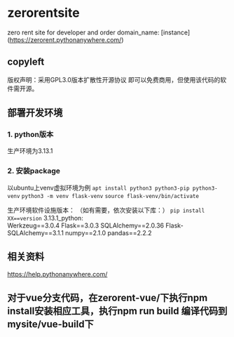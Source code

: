 # zerorentsite
zero rent site for developer and order
domain_name:
[instance]
(https://zerorent.pythonanywhere.com/)

## copyleft
版权声明：采用GPL3.0版本扩散性开源协议
即可以免费商用，但使用该代码的软件需开源。

## 部署开发环境
### 1. python版本
生产环境为3.13.1

### 2. 安装package

以ubuntu上venv虚拟环境为例
`apt install python3 python3-pip python3-venv`
`python3 -m venv flask-venv`
`source flask-venv/bin/activate`

生产环境软件设施版本：
（如有需要，依次安装以下库：）
`pip install XX==version`
3.13.1_python:\
    Werkzeug==3.0.4
    Flask==3.0.3
    SQLAlchemy==2.0.36
    Flask-SQLAlchemy==3.1.1
    numpy==2.1.0
    pandas==2.2.2

## 相关资料
https://help.pythonanywhere.com/

## 对于vue分支代码，在zerorent-vue/下执行npm install安装相应工具，执行npm run build 编译代码到mysite/vue-build下
